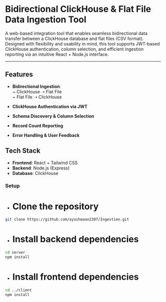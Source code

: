# Bidirectional ClickHouse & Flat File Data Ingestion Tool

A web-based integration tool that enables seamless bidirectional data transfer between a ClickHouse database and flat files (CSV format). Designed with flexibility and usability in mind, this tool supports JWT-based ClickHouse authentication, column selection, and efficient ingestion reporting via an intuitive React + Node.js interface.

---

## Features

-  **Bidirectional Ingestion**:  
  ~ ClickHouse ➝ Flat File  
  ~ Flat File ➝ ClickHouse  

-  **ClickHouse Authentication via JWT**

-  **Schema Discovery & Column Selection**

-  **Record Count Reporting**

-  **Error Handling & User Feedback**


## Tech Stack

- **Frontend**: React + Tailwind CSS  
- **Backend**: Node.js (Express)  
- **Database**: ClickHouse


### Setup

- # Clone the repository
```bash
git clone https://github.com/ayushmaan2207/Ingestion.git
```

- # Install backend dependencies
```bash
cd server
npm install
```
- # Install frontend dependencies
```bash
cd ../client
npm install
```
